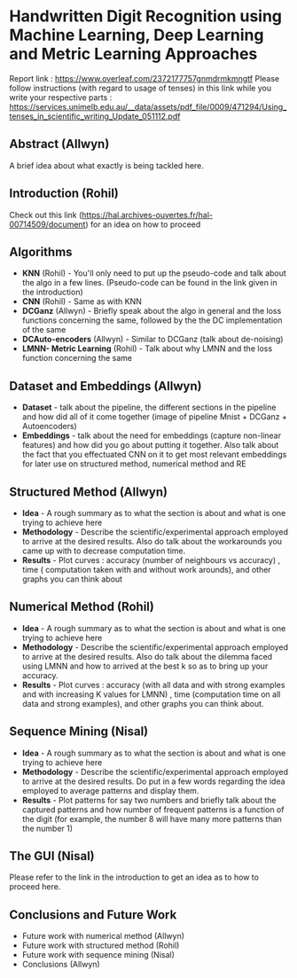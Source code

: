 Handwritten Digit Recognition using Machine Learning, Deep Learning and Metric Learning Approaches 
===============================================================================

Report link : https://www.overleaf.com/2372177757gnmdrmkmngtf
Please follow instructions (with regard to usage of tenses) in this link while you write your respective parts : https://services.unimelb.edu.au/__data/assets/pdf_file/0009/471294/Using_tenses_in_scientific_writing_Update_051112.pdf

Abstract (Allwyn)
-----------
A brief idea about what exactly is being tackled here.

Introduction (Rohil)
----------------
Check out this link (https://hal.archives-ouvertes.fr/hal-00714509/document) for an idea on how to proceed 

Algorithms 
---------------
* __KNN__ (Rohil) - You'll only need to put up the pseudo-code and talk about the algo in a few lines. (Pseudo-code can be found in the link given in the introduction)
* __CNN__ (Rohil) - Same as with KNN
* __DCGanz__ (Allwyn) - Briefly speak about the algo in general and the loss functions concerning the same, followed by the the DC implementation of the same
* __DCAuto-encoders__ (Allwyn) - Similar to DCGanz (talk about de-noising)
* __LMNN- Metric Learning__ (Rohil) - Talk about why LMNN and the loss function concerning the same

 Dataset and Embeddings (Allwyn)
----------------------------------
* __Dataset__ - talk about the pipeline, the different sections in the pipeline and how did all of it come together (image of pipeline Mnist + DCGanz + Autoencoders)
* __Embeddings__ - talk about the need for embeddings (capture non-linear features) and how did you go about putting it together. Also talk about the fact that you effectuated CNN on it to get most relevant embeddings for later use on structured method, numerical method and RE

Structured Method (Allwyn)
------------------------
* __Idea__  - A rough summary as to what the section is about and what is one trying to achieve here
* __Methodology__ - Describe the scientific/experimental approach employed to arrive at the desired results. Also do talk about the workarounds you came up with to decrease computation time.
* __Results__ - Plot curves  : accuracy (number of neighbours vs accuracy) , time ( computation taken with and without work arounds), and other graphs you can think about

Numerical Method (Rohil)
------------------------
* __Idea__  - A rough summary as to what the section is about and what is one trying to achieve here
* __Methodology__ - Describe the scientific/experimental approach employed to arrive at the desired results. Also do talk about the dilemma faced using LMNN and how to arrived at the best k so as to bring up your accuracy.
* __Results__ - Plot curves  : accuracy (with all data and with strong examples and with increasing K values for LMNN) , time (computation time on all data and strong examples), and other graphs you can think about.
 
Sequence Mining (Nisal)
------------------------
* __Idea__  - A rough summary as to what the section is about and what is one trying to achieve here
* __Methodology__ - Describe the scientific/experimental approach employed to arrive at the desired results. Do put in a few words regarding the idea employed to average patterns and display them.
* __Results__ - Plot patterns for say two numbers and briefly talk about the captured patterns and how number of frequent patterns is a function of the digit (for example, the number 8 will have many more patterns than the number 1)

The GUI (Nisal)
------------------------
Please refer to the link in the introduction to get an idea as to how to proceed here.

Conclusions and Future Work
----------------------------------------
- Future work with numerical method (Allwyn)
- Future work with structured method (Rohil)
- Future work with sequence mining (Nisal)
- Conclusions (Allwyn)
 


